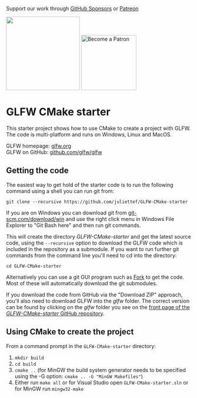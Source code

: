 Support our work through [GitHub Sponsors](https://github.com/sponsors/dougbinks) or [Patreon](https://www.patreon.com/enkisoftware)

[<img src="https://img.shields.io/static/v1?logo=github&label=Github&message=Sponsor&color=#ea4aaa" width="200"/>](https://github.com/sponsors/dougbinks)    [<img src="https://c5.patreon.com/external/logo/become_a_patron_button@2x.png" alt="Become a Patron" width="150"/>](https://www.patreon.com/enkisoftware)


# GLFW CMake starter

This starter project shows how to use CMake to create a project with GLFW. The code is multi-platform and runs on Windows, Linux and MacOS.

GLFW homepage: [glfw.org](https://www.glfw.org/)  
GLFW on GitHub: [github.com/glfw/glfw](https://www.github.com/glfw/glfw)

## Getting the code

The easiest way to get hold of the starter code is to run the following command using a shell you can run git from:

```
git clone --recursive https://github.com/juliettef/GLFW-CMake-starter
```

If you are on Windows you can download git from [git-scm.com/download/win](https://git-scm.com/download/win) and use the right click menu in Windows File Explorer to "Git Bash here" and then run git commands.

This will create the directory _GLFW-CMake-starter_ and get the latest source code, using the ```--recursive``` option to download the GLFW code which is included in the repository as a submodule. If you want to run further git commands from the command line you'll need to cd into the directory:

```
cd GLFW-CMake-starter
```

Alternatively you can use a git GUI program such as [Fork](https://git-fork.com/) to get the code. Most of these will automatically download the git submodules.

If you download the code from GitHub via the "Download ZIP" approach, you'll also need to download GLFW into the _glfw_ folder. The correct version can be found by clicking on the _glfw_ folder you see on the [front page of the _GLFW-CMake-starter_ GitHub repository](https://github.com/juliettef/GLFW-CMake-starter).

## Using CMake to create the project

From a command prompt in the `GLFW-CMake-starter` directory:
1. `mkdir build`
1. `cd build`
1. `cmake ..` (for MinGW the build system generator needs to be specified using the -G option: `cmake .. -G "MinGW Makefiles"`)
1. Either run `make all` or for Visual Studio open `GLFW-CMake-starter.sln` or for MinGW run `mingw32-make`

